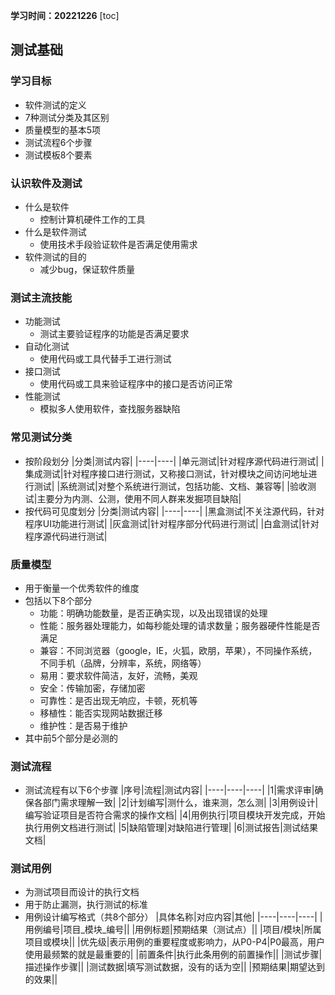 **学习时间：20221226**
[toc]
## 测试基础
### 学习目标
* 软件测试的定义
* 7种测试分类及其区别
* 质量模型的基本5项
* 测试流程6个步骤
* 测试模板8个要素
### 认识软件及测试
* 什么是软件
  + 控制计算机硬件工作的工具
* 什么是软件测试
  + 使用技术手段验证软件是否满足使用需求
* 软件测试的目的
  + 减少bug，保证软件质量
### 测试主流技能
* 功能测试
  + 测试主要验证程序的功能是否满足要求
* 自动化测试
  + 使用代码或工具代替手工进行测试
* 接口测试
  + 使用代码或工具来验证程序中的接口是否访问正常
* 性能测试
  + 模拟多人使用软件，查找服务器缺陷
### 常见测试分类
* 按阶段划分
  |分类|测试内容|
  |----|----|
  |单元测试|针对程序源代码进行测试|
  |集成测试|针对程序接口进行测试，又称接口测试，针对模块之间访问地址进行测试|
  |系统测试|对整个系统进行测试，包括功能、文档、兼容等|
  |验收测试|主要分为内测、公测，使用不同人群来发掘项目缺陷|
* 按代码可见度划分
  |分类|测试内容|
  |----|----|
  |黑盒测试|不关注源代码，针对程序UI功能进行测试|
  |灰盒测试|针对程序部分代码进行测试|
  |白盒测试|针对程序源代码进行测试|
### 质量模型
* 用于衡量一个优秀软件的维度
* 包括以下8个部分
  + 功能：明确功能数量，是否正确实现，以及出现错误的处理
  + 性能：服务器处理能力，如每秒能处理的请求数量；服务器硬件性能是否满足
  + 兼容：不同浏览器（google，IE，火狐，欧朋，苹果），不同操作系统，不同手机（品牌，分辨率，系统，网络等）
  + 易用：要求软件简洁，友好，流畅，美观
  + 安全：传输加密，存储加密
  + 可靠性：是否出现无响应，卡顿，死机等
  + 移植性：能否实现网站数据迁移
  + 维护性：是否易于维护
* 其中前5个部分是必测的
### 测试流程
* 测试流程有以下6个步骤
  |序号|流程|测试内容|
  |----|----|----|
  |1|需求评审|确保各部门需求理解一致|
  |2|计划编写|测什么，谁来测，怎么测|
  |3|用例设计|编写验证项目是否符合需求的操作文档|
  |4|用例执行|项目模块开发完成，开始执行用例文档进行测试|
  |5|缺陷管理|对缺陷进行管理|
  |6|测试报告|测试结果文档|
### 测试用例
* 为测试项目而设计的执行文档
* 用于防止漏测，执行测试的标准
* 用例设计编写格式（共8个部分）
  |具体名称|对应内容|其他|
  |----|----|----|
  |用例编号|项目_模块_编号||
  |用例标题|预期结果（测试点）||
  |项目/模块|所属项目或模块||
  |优先级|表示用例的重要程度或影响力，从P0-P4|P0最高，用户使用最频繁的就是最重要的|
  |前置条件|执行此条用例的前置操作||
  |测试步骤|描述操作步骤||
  |测试数据|填写测试数据，没有的话为空||
  |预期结果|期望达到的效果||